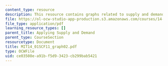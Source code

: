 ```yaml
---
content_type: resource
description: This resource contains graphs related to supply and demand.
file: https://ol-ocw-studio-app-production.s3.amazonaws.com/courses/14-01sc-principles-of-microeconomics-fall-2011/ce03508ea91bf5d93423cb299bab5421_MIT14_01SCF11_graph02.pdf
file_type: application/pdf
learning_resource_types: []
parent_title: Applying Supply and Demand
parent_type: CourseSection
resourcetype: Document
title: MIT14_01SCF11_graph02.pdf
type: OCWFile
uid: ce03508e-a91b-f5d9-3423-cb299bab5421
---
```

